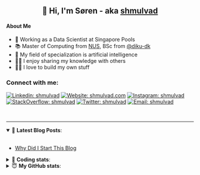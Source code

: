 <h2 align="center">
	👋 Hi, I'm Søren - aka <a href="https://shmulvad.com">shmulvad</a>
</h2>

#### About Me
- 🤖 Working as a Data Scientist at Singapore Pools
- 📚 Master of Computing from [NUS], BSc from [@diku-dk]
- 🧠 My field of specialization is artificial intelligence
- 👨‍🏫 I enjoy sharing my knowledge with others
- 👨‍💻 I love to build my own stuff

### Connect with me:

[![Linkedin: shmulvad](https://img.shields.io/badge/shmulvad-blue?style=flat&logo=Linkedin&logoColor=white)][linkedin]
[![Website: shmulvad.com](https://img.shields.io/badge/shmulvad.com-47CCCC?&style=flat&logo=Google-Chrome&logoColor=white)][website]
[![Instagram: shmulvad](https://img.shields.io/badge/-@shmulvad-purple?style=flat&logo=Instagram&logoColor=white)][instagram]
[![StackOverflow: shmulvad](https://img.shields.io/badge/shmulvad-FE7A16?style=flat&logo=stack-overflow&logoColor=white)][stackOverflow]
[![Twitter: shmulvad](https://img.shields.io/badge/@shmulvad-1ca0f1?style=flat&logo=twitter&logoColor=white)][twitter]
[![Email: shmulvad](https://img.shields.io/badge/shmulvad-D14836?style=flat&logo=gmail&logoColor=white)][mail]

<br />

---

<details open>
 <summary>📕 <b>Latest Blog Posts</b>: </summary>

<br>

<!-- BLOG-POST-LIST:START -->
- [Why Did I Start This Blog](https://shmulvad.com/blog/why-did-start-this-blog)
<!-- BLOG-POST-LIST:END -->

</details>

<!-- --- -->

<details>
 <summary>🤖 <b>Coding stats</b>: </summary>

<br>

NOTE: Doesn't track coding at work or work done in environments such as Jupyter Notebooks.

<!--START_SECTION:waka-->
![Code Time](http://img.shields.io/badge/Code%20Time-2%2C466%20hrs%2030%20mins-blue)

**I'm a Night 🦉** 

```text
🌞 Morning                495 commits         ██░░░░░░░░░░░░░░░░░░░░░░░   08.85 % 
🌆 Daytime                1511 commits        ███████░░░░░░░░░░░░░░░░░░   27.00 % 
🌃 Evening                2258 commits        ██████████░░░░░░░░░░░░░░░   40.35 % 
🌙 Night                  1332 commits        ██████░░░░░░░░░░░░░░░░░░░   23.80 % 
```


📊 **This Week I Spent My Time On** 

```text
💬 Programming Languages: 
Python                   10 hrs 33 mins      ██████████████░░░░░░░░░░░   54.44 % 
HTML                     4 hrs 21 mins       ██████░░░░░░░░░░░░░░░░░░░   22.50 % 
Other                    3 hrs 6 mins        ████░░░░░░░░░░░░░░░░░░░░░   16.06 % 
Bash                     28 mins             █░░░░░░░░░░░░░░░░░░░░░░░░   02.49 % 
JSON                     19 mins             ░░░░░░░░░░░░░░░░░░░░░░░░░   01.64 % 

🔥 Editors: 
VS Code                  16 hrs 15 mins      █████████████████████░░░░   83.90 % 
Zsh                      3 hrs 5 mins        ████░░░░░░░░░░░░░░░░░░░░░   15.96 % 
Sublime Text             1 min               ░░░░░░░░░░░░░░░░░░░░░░░░░   00.14 % 

🐱‍💻 Projects: 
table-notifier           17 hrs 10 mins      ██████████████████████░░░   88.62 % 
Terminal                 1 hr 25 mins        ██░░░░░░░░░░░░░░░░░░░░░░░   07.33 % 
overvaagning-admin       37 mins             █░░░░░░░░░░░░░░░░░░░░░░░░   03.23 % 
datapakke-interface      3 mins              ░░░░░░░░░░░░░░░░░░░░░░░░░   00.31 % 
hit-locator              3 mins              ░░░░░░░░░░░░░░░░░░░░░░░░░   00.29 % 
```


 Last Updated on 20/04/2024 18:40:25 UTC
<!--END_SECTION:waka-->

</details>

<!-- --- -->

<details>
 <summary>😇 <b>My GitHub stats</b>: </summary>

<br>

<img align="left" alt="shmulvad's Github Stats" src="https://github-readme-stats.vercel.app/api?username=shmulvad&show_icons=true&hide_border=true" />

</details>



[website]: https://shmulvad.com
[twitter]: https://twitter.com/shmulvad
[linkedin]: https://linkedin.com/in/shmulvad
[instagram]: https://instagram.com/shmulvad
[stackOverflow]: https://stackoverflow.com/users/9248793/shmulvad
[mail]: mailto:shmulvad@gmail.com
[@diku-dk]: https://github.com/diku-dk
[github]: https://github.com/shmulvad
[NUS]: https://www.nus.edu.sg